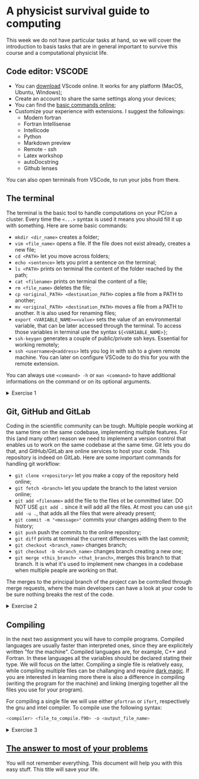 # A physicist survival guide to computing

This week we do not have particular tasks at hand, so we will cover the introduction to basis tasks that are in general important to survive this course and a computational physicist life.

## Code editor: VSCODE

- You can [download](https://code.visualstudio.com/download) VScode online. It works for any platform (MacOS, Ubuntu, Windows);
- Create an account to share the same settings along your devices;
- You can find the [basic commands online](https://code.visualstudio.com/docs/introvideos/basics);
- Customize your experience with extensions. I suggest the followings:
  - Modern fortran
  - Fortran Intellisense
  - Intellicode
  - Python
  - Markdown preview
  - Remote - ssh
  - Latex workshop
  - autoDocstring
  - Github lenses

You can also open terminals from VSCode, to run your jobs from there.

## The terminal

The terminal is the basic tool to handle computations on your PC/on a cluster. Every time the `<...>` syntax is used it means you should fill it up with something. Here are some basic commands:

- `mkdir <dir_name>` creates a folder;
- `vim <file_name>` opens a file. If the file does not exist already, creates a new file;
- `cd <PATH>` let you move across folders;
- `echo <sentence>` lets you print a sentence on the terminal;
- `ls <PATH>` prints on terminal the content of the folder reached by the path;
- `cat <filename>` prints on terminal the content of a file;
- `rm <file_name>` deletes the file;
- `cp <original_PATH> <destination_PATH>` copies a file from a PATH to another;
- `mv <original_PATH> <destination_PATH>` moves a file from a PATH to another. It is also used for renaming files;
- `export <VARIABLE_NAME>=<value>` sets the value of an environmental variable, that can be later accessed through the terminal. To access those variables in terminal use the syntax `${<VARIABLE_NAME>}`;
- `ssh-keygen` generates a couple of public/private ssh keys. Essential for working remotely;
- `ssh <username>@<address>` lets you log in with ssh to a given remote machine. You can later on configure VSCode to do this for you with the remote extension.

You can always use `<command> -h` or `man <command>` to have additional informations on the command or on its optional arguments.

<details>
  <summary>Exercise 1</summary>
  Create a `hello_world.sh` file. The file can be run by typing in the terminal `source hello_world.sh`
  Open the file, and write a bash program that:

    - Creates a folder;
    - Moves into that folder;
    - Sets as the `MYPATH` environment variable the current directory name;
    - Prints the environmental variable on terminal;
    - Prints the content of the folder on terminal;
    - Goes back to the previous folder;
    - Prints the file `error.txt` on terminal.
</details>

## Git, GitHub and GitLab

Coding in the scientific community can be tough. Multiple people working at the same time on the same codebase, implementing multiple features. For this (and many other) reason we need to implement a version control that enables us to work on the same codebase at the same time.
Git lets you do that, and GitHub/GitLab are online services to host your code. This repository is indeed on GitLab. Here are some important commands for handling git workflow:

- `git clone <repository>` let you make a copy of the repository held online;
- `git fetch <branch>` let you update the branch to the latest version online;
- `git add <filename>` add the file to the files ot be committed later. DO NOT USE `git add .` since it will add all the files. At most you can use `git add -u .`, that adds all the files that were already present;
- `git commit -m "<message>"` commits your changes adding them to the history;
- `git push` push the commits to the online repository;
- `git diff` prints at terminal the current differences with the last commit;
- `git checkout <branch_name>` changes branch;
- `git checkout -b <branch_name>` changes branch creating a new one;
- `git merge <this_branch> <that_branch>`, merges this branch to that branch. It is what it's used to implement new changes in a codebase when multiple peaple are working on that.

The merges to the principal branch of the project can be controlled through merge requests, where the main developers can have a look at your code to be sure nothing breaks the rest of the code.

<details>
  <summary>Exercise 2</summary>

    - Clone this repository (if you didn't do it already)
    - Create your branch named `student/<your_surname>`
    - Add, commit and push `hello_world.sh`
</details>

## Compiling

In the next two assignment you will have to compile programs. Compiled languages are usually faster than interpreted ones, since they are explicitely written "for the machine". Compiled languages are, for example, C++ and Fortran. In these languages all the variables should be declared stating their type. We will focus on the latter. Compiling a single file is relatively easy, while compiling multiple files can be challanging and require [dark magic](https://makefiletutorial.com/).
If you are interested in learning more there is also a difference in compiling (writing the program for the machine) and linking (merging together all the files you use for your program).

For compiling a single file we will use either `gfortran` or `ifort`, respectively the gnu and intel compiler. To compile use the following syntax:

```bash
<compiler> <file_to_compile.f90> -o <output_file_name>
```

<details>
  <summary>Exercise 3</summary>

    - Try to compile the file `test.f90`;
    - Fix the compiling error in the program;
    - Run the result.

</details>

## [The answer to most of your problems](https://stackoverflow.com/)

You will not remember everything. This document will help you with this easy stuff. This title will save your life.

